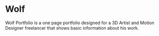 # Wolf
Wolf Portfolio is a one page portfolio designed for a 3D Artist and Motion Designer freelancer that shows basic information about his work. 
